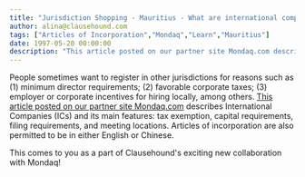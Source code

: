 ```yaml
---
title: "Jurisdiction Shopping - Mauritius - What are international companies (ICs)?"
author: alina@clausehound.com
tags: ["Articles of Incorporation","Mondaq","Learn","Mauritius"]
date: 1997-05-20 00:00:00
description: "This article posted on our partner site Mondaq.com describes International Companies (ICs) and its main features: tax exemption, capital requirements, filing requirements, and meeting locations. Arti..."
---
```


People sometimes want to register in other jurisdictions for reasons such as (1) minimum director requirements; (2) favorable corporate taxes; (3) employer or corporate incentives for hiring locally, among others. [This article posted on our partner site Mondaq.com](http://www.mondaq.com/x/2342/Environmental+Law/Incorporation+Of+Mauritius+International+Companies+In+Chinese+Language) describes International Companies (ICs) and its main features: tax exemption, capital requirements, filing requirements, and meeting locations. Articles of incorporation are also permitted to be in either English or Chinese.

This comes to you as a part of Clausehound's exciting new collaboration with Mondaq!
